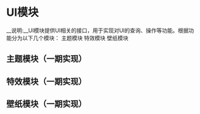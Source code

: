 # UI模块
__说明:__UI模块提供UI相关的接口，用于实现对UI的查询、操作等功能。根据功能分为以下几个模块：
主题模块
特效模块
壁纸模块
## 主题模块（一期实现）

## 特效模块（一期实现）

## 壁纸模块（一期实现）
